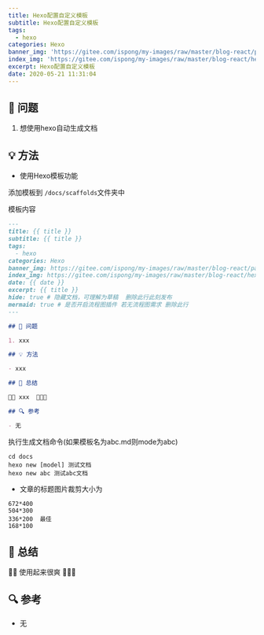 ```yaml
---
title: Hexo配置自定义模板
subtitle: Hexo配置自定义模板
tags:
  - hexo
categories: Hexo
banner_img: 'https://gitee.com/ispong/my-images/raw/master/blog-react/page.png'
index_img: 'https://gitee.com/ispong/my-images/raw/master/blog-react/hexo/hexo.png'
excerpt: Hexo配置自定义模板
date: 2020-05-21 11:31:04
---
```


## 🙋 问题

1. 想使用hexo自动生成文档

## 💡 方法

- 使用Hexo模板功能

添加模板到 `/docs/scaffolds`文件夹中

模板内容
```markdown
---
title: {{ title }}
subtitle: {{ title }}
tags:
  - hexo
categories: Hexo
banner_img: https://gitee.com/ispong/my-images/raw/master/blog-react/page.png
index_img: https://gitee.com/ispong/my-images/raw/master/blog-react/hexo/hexo.png
date: {{ date }}
excerpt: {{ title }} 
hide: true # 隐藏文档，可理解为草稿  删除此行此刻发布
mermaid: true # 是否开启流程图插件 若无流程图需求 删除此行
---

## 🙋 问题

1. xxx

## 💡 方法

- xxx

## 📝 总结

🎈🎈 xxx  🎉🎉🎉

## 🔍 参考

- 无
```

执行生成文档命令(如果模板名为abc.md则mode为abc)
```shell script
cd docs
hexo new [model] 测试文档
hexo new abc 测试abc文档
```

- 文章的标题图片裁剪大小为

```text
672*400
504*300
336*200  最佳
168*100
```

## 📝 总结

🎈🎈 使用起来很爽  🎉🎉🎉

## 🔍 参考

- 无

